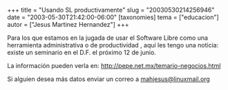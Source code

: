 +++
title = "Usando SL productivamente"
slug = "20030530214256946"
date = "2003-05-30T21:42:00-06:00"
[taxonomies]
tema = ["educacion"]
autor = ["Jesus Martinez Hernandez"]
+++

Para los que estamos en la jugada de usar el Software Libre como una
herramienta administrativa o de productividad , aquí les tengo una
noticia: existe un seminario en el D.F. el próximo 12 de junio.

La información pueden verla en:
<http://pepe.net.mx/temario-negocios.html>

Si alguien desea más datos enviar un correo a mahjesus@linuxmail.org

